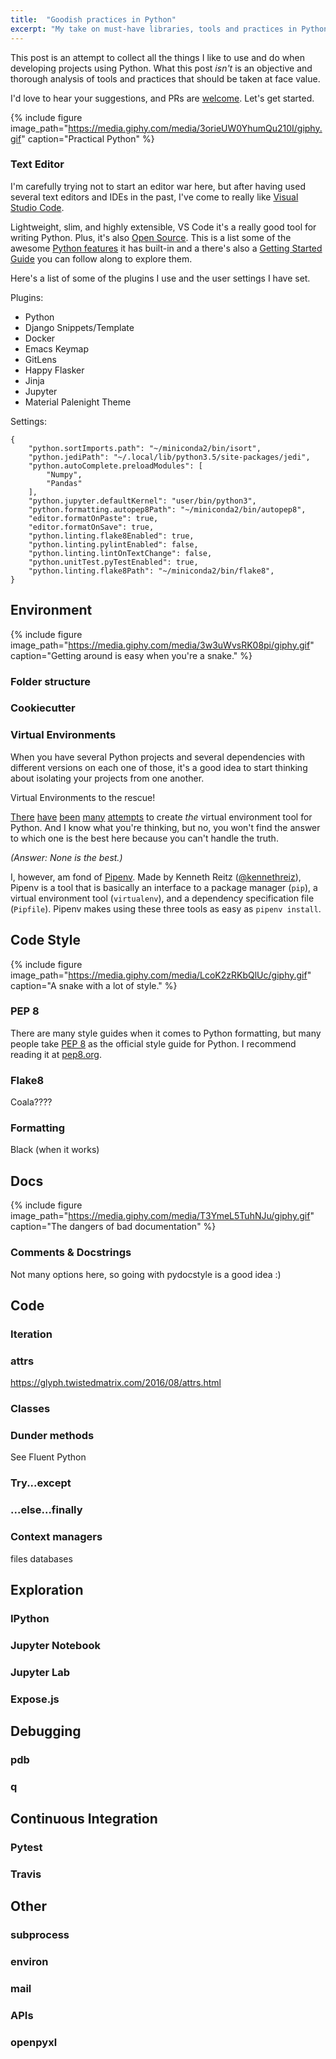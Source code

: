 ```yaml
---
title:  "Goodish practices in Python"
excerpt: "My take on must-have libraries, tools and practices in Python"
---
```

This post is an attempt to collect all the things I like to use and do when developing projects using Python.
What this post _isn't_ is an objective and thorough analysis of tools and practices that should be taken at face value.

I'd love to hear your suggestions, and PRs are [welcome](https://www.github.com/alanbato/alanbato.github.io).
Let's get started.

{% include figure image_path="https://media.giphy.com/media/3orieUW0YhumQu210I/giphy.gif" caption="Practical Python" %}

### Text Editor
I'm carefully trying not to start an editor war here, but after having used several text editors and IDEs in the past, I've come to really like [Visual Studio Code](https://code.visualstudio.com/).

Lightweight, slim, and highly extensible, VS Code it's a really good tool for writing Python. Plus, it's also [Open Source](https://github.com/Microsoft/vscode).
This is a list some of the awesome [Python features](https://code.visualstudio.com/docs/languages/python) it has built-in and a there's also a [Getting Started Guide](https://code.visualstudio.com/docs/python/python-tutorial) you can follow along to explore them.

Here's a list of some of the plugins I use and the user settings I have set.

Plugins:
* Python
* Django Snippets/Template
* Docker
* Emacs Keymap
* GitLens
* Happy Flasker
* Jinja
* Jupyter
* Material Palenight Theme

Settings:
```
{
    "python.sortImports.path": "~/miniconda2/bin/isort",
    "python.jediPath": "~/.local/lib/python3.5/site-packages/jedi",
    "python.autoComplete.preloadModules": [
        "Numpy",
        "Pandas"
    ],
    "python.jupyter.defaultKernel": "user/bin/python3",
    "python.formatting.autopep8Path": "~/miniconda2/bin/autopep8",
    "editor.formatOnPaste": true,
    "editor.formatOnSave": true,
    "python.linting.flake8Enabled": true,
    "python.linting.pylintEnabled": false,
    "python.linting.lintOnTextChange": false,
    "python.unitTest.pyTestEnabled": true,
    "python.linting.flake8Path": "~/miniconda2/bin/flake8",
}
```

## Environment
{% include figure image_path="https://media.giphy.com/media/3w3uWvsRK08pi/giphy.gif" caption="Getting around is easy when you're a snake." %}

### Folder structure
### Cookiecutter
### Virtual Environments
When you have several Python projects and several dependencies with different versions on each one of those, it's a good idea to start thinking about isolating your projects from one another.

Virtual Environments to the rescue!

[There](https://pypi.python.org/pypi/virtualenv) [have](https://virtualenvwrapper.readthedocs.io/en/latest/index.html) [been](https://github.com/brainsik/virtualenv-burrito) [many](https://docs.python.org/3/library/venv.html) [attempts](https://conda.io/docs/) to create _the_ virtual environment tool for Python. And I know what you're thinking, but no, you won't find the answer to which one is the best here because you can't handle the truth. 

_(Answer: None is the best.)_

I, however, am fond of [Pipenv](Pipenv). Made by Kenneth Reitz ([@kennethreiz](https://twitter.com/kennethreitz)), Pipenv is a tool that is basically an interface to a package manager (`pip`), a virtual environment tool (`virtualenv`), and a dependency specification file (`Pipfile`). Pipenv makes using these three tools as easy as `pipenv install`.

## Code Style
{% include figure image_path="https://media.giphy.com/media/LcoK2zRKbQlUc/giphy.gif" caption="A snake with a lot of style." %}
### PEP 8
There are many style guides when it comes to Python formatting, but many people take [PEP 8](https://www.python.org/dev/peps/pep-0008/) as the official style guide for Python. I recommend reading it at [pep8.org](pep8.org).
### Flake8
Coala????
### Formatting
Black (when it works)


## Docs
{% include figure image_path="https://media.giphy.com/media/T3YmeL5TuhNJu/giphy.gif" caption="The dangers of bad documentation" %}
### Comments & Docstrings
Not many options here, so going with pydocstyle is a good idea :)

## Code
### Iteration
### attrs
https://glyph.twistedmatrix.com/2016/08/attrs.html
### Classes
### Dunder methods
See Fluent Python
### Try...except
### ...else...finally
### Context managers
files
databases

## Exploration
### IPython
### Jupyter Notebook
### Jupyter Lab
### Expose.js

## Debugging
### pdb
### q

## Continuous Integration
### Pytest
### Travis

## Other
### subprocess
### environ
### mail
### APIs
### openpyxl
